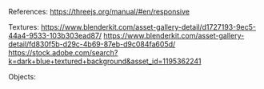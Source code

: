 References:
https://threejs.org/manual/#en/responsive

Textures:
https://www.blenderkit.com/asset-gallery-detail/d1727193-9ec5-44a4-9533-103b303ead87/
https://www.blenderkit.com/asset-gallery-detail/fd830f5b-d29c-4b69-87eb-d9c084fa605d/
https://stock.adobe.com/search?k=dark+blue+textured+background&asset_id=1195362241

Objects:
